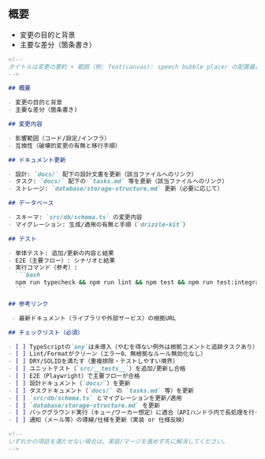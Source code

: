 <!--
タイトルは変更の要約 + 範囲（例: feat(canvas): speech bubble placer の配置最適化）
-->

## 概要

- 変更の目的と背景
- 主要な差分（箇条書き）
````markdown
<!--
タイトルは変更の要約 + 範囲（例: feat(canvas): speech bubble placer の配置最適化）
-->

## 概要

- 変更の目的と背景
- 主要な差分（箇条書き)

## 変更内容

- 影響範囲（コード/設定/インフラ）
- 互換性（破壊的変更の有無と移行手順）

## ドキュメント更新

- 設計: `docs/` 配下の設計文書を更新（該当ファイルへのリンク）
- タスク: `docs/` 配下の `tasks.md` 等を更新（該当ファイルへのリンク）
- ストレージ: `database/storage-structure.md` 更新（必要に応じて）

## データベース

- スキーマ: `src/db/schema.ts` の変更内容
- マイグレーション: 生成/適用の有無と手順（`drizzle-kit`）

## テスト

- 単体テスト: 追加/更新の内容と結果
- E2E（主要フロー）: シナリオと結果
- 実行コマンド（参考）:
  ```bash
  npm run typecheck && npm run lint && npm test && npm run test:integration:run
  ```

## 参考リンク

 - 最新ドキュメント（ライブラリや外部サービス）の根拠URL

## チェックリスト（必須）

- [ ] TypeScriptの`any`は未導入（やむを得ない例外は根拠コメントと追跡タスクあり）
- [ ] Lint/Formatがクリーン（エラー0、無根拠なルール無効化なし）
- [ ] DRY/SOLIDを満たす（重複排除・テストしやすい境界）
- [ ] ユニットテスト（`src/__tests__`）を追加/更新し合格
- [ ] E2E（Playwright）で主要フローが合格
- [ ] 設計ドキュメント（`docs/`）を更新
- [ ] タスクドキュメント（`docs/` の `tasks.md` 等）を更新
- [ ] `src/db/schema.ts` とマイグレーションを更新/適用
- [ ] `database/storage-structure.md` を更新
- [ ] バックグラウンド実行（キュー/ワーカー想定）に適合（APIハンドラ内で長処理を行っていない）
- [ ] 通知（メール等）の導線/仕様を更新（実装 or 仕様反映）

<!--
いずれかの項目を満たせない場合は、実装/マージを進めず先に解消してください。
-->

````
